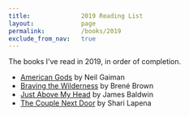 ```yaml
---
title:              2019 Reading List
layout:             page
permalink:          /books/2019
exclude_from_nav:   true
---
```


The books I've read in 2019, in order of completion.

* [American Gods](https://smile.amazon.com/American-Gods-Neil-Gaiman/dp/0380973650/) by Neil Gaiman
* [Braving the Wilderness](https://smile.amazon.com/Braving-Wilderness-quest-belonging-courage/dp/1785041754/) by Bren&eacute; Brown
* [Just Above My Head](https://smile.amazon.com/Just-Above-My-Head-Novel/dp/0385334567/) by James Baldwin
* [The Couple Next Door](https://smile.amazon.com/Couple-Next-Door-Novel-ebook/dp/B01BD1SUBU/) by Shari Lapena
